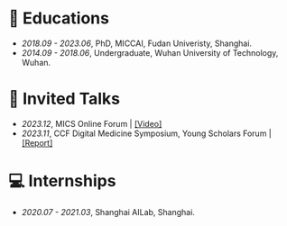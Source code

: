 
# 📖 Educations
- *2018.09 - 2023.06*, PhD, MICCAI, Fudan Univeristy, Shanghai.
- *2014.09 - 2018.06*, Undergraduate, Wuhan University of Technology, Wuhan.

# 💬 Invited Talks
- *2023.12*, MICS Online Forum \| [\[Video\]](https://www.koushare.com/live/details/25128?vid=74446)
- *2023.11*, CCF Digital Medicine Symposium, Young Scholars Forum \| [\[Report\]](https://test2.ccf.org.cn/Media_list/TC/2023-12-21/811267.shtml)

# 💻 Internships
- *2020.07 - 2021.03*, Shanghai AILab, Shanghai.
